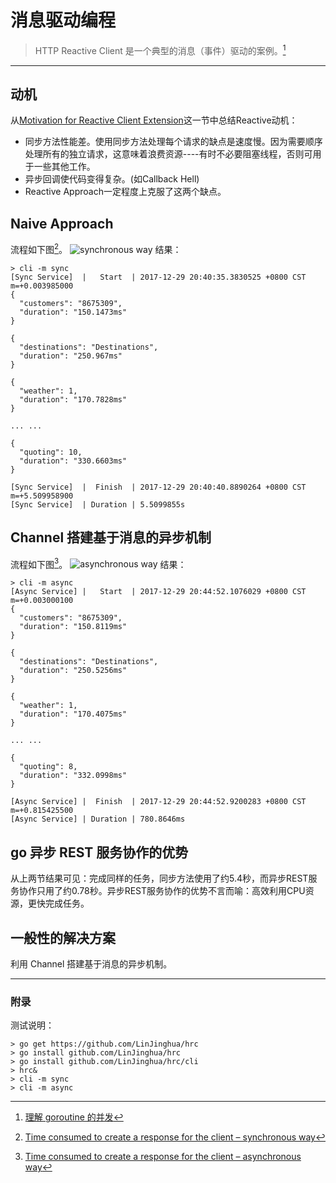 # 消息驱动编程

> HTTP Reactive Client 是一个典型的消息（事件）驱动的案例。[^pmlpml]


----------


## 动机
从[Motivation for Reactive Client Extension](https://jersey.github.io/documentation/latest/rx-client.html#d0e5556)这一节中总结Reactive动机：
 - 同步方法性能差。使用同步方法处理每个请求的缺点是速度慢。因为需要顺序处理所有的独立请求，这意味着浪费资源----有时不必要阻塞线程，否则可用于一些其他工作。
 - 异步回调使代码变得复杂。(如Callback Hell)
 - Reactive Approach一定程度上克服了这两个缺点。

## Naive Approach
流程如下图[^synchronousway]。
![synchronous way](https://jersey.github.io/documentation/latest/images/rx-client-sync-approach.png)
结果：
```
> cli -m sync
[Sync Service]  |   Start  | 2017-12-29 20:40:35.3830525 +0800 CST m=+0.003985000
{
  "customers": "8675309",
  "duration": "150.1473ms"
}

{
  "destinations": "Destinations",
  "duration": "250.967ms"
}

{
  "weather": 1,
  "duration": "170.7828ms"
}

... ...

{
  "quoting": 10,
  "duration": "330.6603ms"
}

[Sync Service]  |  Finish  | 2017-12-29 20:40:40.8890264 +0800 CST m=+5.509958900
[Sync Service]  | Duration | 5.5099855s
```

## Channel 搭建基于消息的异步机制
流程如下图[^asynchronousway]。
![asynchronous way](https://jersey.github.io/documentation/latest/images/rx-client-async-approach.png)
结果：
```
> cli -m async
[Async Service] |   Start  | 2017-12-29 20:44:52.1076029 +0800 CST m=+0.003000100
{
  "customers": "8675309",
  "duration": "150.8119ms"
}

{
  "destinations": "Destinations",
  "duration": "250.5256ms"
}

{
  "weather": 1,
  "duration": "170.4075ms"
}

... ... 

{
  "quoting": 8,
  "duration": "332.0998ms"
}

[Async Service] |  Finish  | 2017-12-29 20:44:52.9200283 +0800 CST m=+0.815425500
[Async Service] | Duration | 780.8646ms
```

## go 异步 REST 服务协作的优势
从上两节结果可见：完成同样的任务，同步方法使用了约5.4秒，而异步REST服务协作只用了约0.78秒。异步REST服务协作的优势不言而喻：高效利用CPU资源，更快完成任务。

## 一般性的解决方案
利用 Channel 搭建基于消息的异步机制。


----------
### 附录
测试说明：
```
> go get https://github.com/LinJinghua/hrc
> go install github.com/LinJinghua/hrc
> go install github.com/LinJinghua/hrc/cli
> hrc&
> cli -m sync
> cli -m async
```


[^pmlpml]:[理解 goroutine 的并发](http://blog.csdn.net/pmlpml/article/details/78850661#t6)

[^synchronousway]:[Time consumed to create a response for the client – synchronous way](https://jersey.github.io/documentation/latest/rx-client.html#d0e5556)

[^asynchronousway]:[Time consumed to create a response for the client – asynchronous way](https://jersey.github.io/documentation/latest/rx-client.html#d0e5556)
